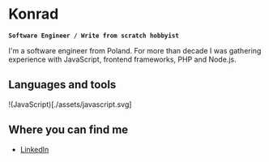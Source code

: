 # Konrad

**`Software Engineer / Write from scratch hobbyist`**

I'm a software engineer from Poland. For more than decade I was gathering experience with JavaScript, frontend frameworks, PHP and Node.js.

## Languages and tools

!(JavaScript)[./assets/javascript.svg]

## Where you can find me

* [LinkedIn](https://www.linkedin.com/in/konrad-przydzia%C5%82-b95435b7/)
